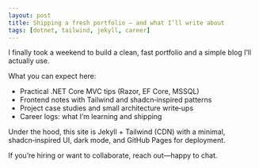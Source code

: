 ```yaml
---
layout: post
title: Shipping a fresh portfolio — and what I’ll write about
tags: [dotnet, tailwind, jekyll, career]
---
```

I finally took a weekend to build a clean, fast portfolio and a simple blog I’ll actually use.

What you can expect here:

- Practical .NET Core MVC tips (Razor, EF Core, MSSQL)
- Frontend notes with Tailwind and shadcn‑inspired patterns
- Project case studies and small architecture write‑ups
- Career logs: what I’m learning and shipping

Under the hood, this site is Jekyll + Tailwind (CDN) with a minimal, shadcn‑inspired UI, dark mode, and GitHub Pages for deployment.

If you’re hiring or want to collaborate, reach out—happy to chat.
